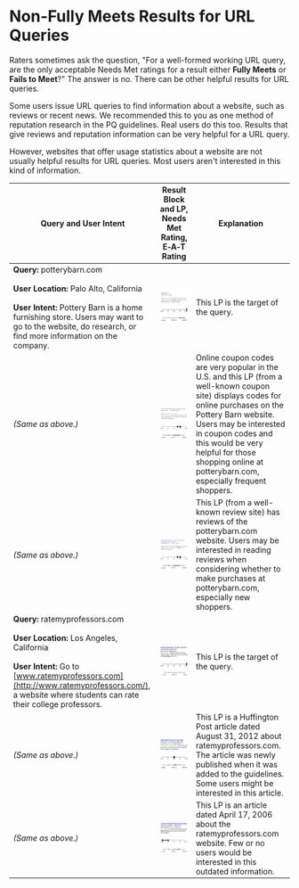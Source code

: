 # Non-Fully Meets Results for URL Queries

Raters sometimes ask the question, "For a well-formed working URL query, are the only acceptable Needs Met ratings for a result either **Fully Meets** or **Fails to Meet**?" The answer is no. There can be other helpful results for URL queries.

Some users issue URL queries to find information about a website, such as reviews or recent news. We recommended this to you as one method of reputation research in the PQ guidelines. Real users do this too. Results that give reviews and reputation information can be very helpful for a URL query.

However, websites that offer usage statistics about a website are not usually helpful results for URL queries. Most users aren't interested in this kind of information.

Query and User Intent|Result Block and LP, Needs Met Rating, E‑A‑T Rating|Explanation
---|---|---
**Query:** <span class="query">potterybarn.com</span><br><br>**User Location:** Palo Alto, California<br><br>**User Intent:** Pottery Barn is a home furnishing store. Users may want to go to the website, do research, or find more information on the company.|![](../images/img760.jpg)<br>![needs met scale - fully meets](../images/fullym.jpg)![page quality scale - high - wide range](../images/high-wide.jpg)|This LP is the target of the query.
*(Same as above.)*|![](../images/img763.jpg)<br>![needs met scale - moderately meets+ - narrow range](../images/mm+narrow.jpg)![page quality scale - medium- wide range](../images/medium-wide.jpg)|Online coupon codes are very popular in the U.S. and this LP (from a well-known coupon site) displays codes for online purchases on the Pottery Barn website. Users may be interested in coupon codes and this would be very helpful for those shopping online at potterybarn.com, especially frequent shoppers.
*(Same as above.)*|![](../images/img766.jpg)<br>![needs met scale - moderately meets+ - narrow range](../images/mm+narrow.jpg)![page quality scale - medium- wide range](../images/medium-wide.jpg)|This LP (from a well-known review site) has reviews of the potterybarn.com website. Users may be interested in reading reviews when considering whether to make purchases at potterybarn.com, especially new shoppers.
**Query:** <span class="query">ratemyprofessors.com</span><br><br>**User Location:** Los Angeles, California<br><br>**User Intent:** Go to [www.ratemyprofessors.com](http://www.ratemyprofessors.com/), a website where students can rate their college professors.|![](../images/img769.jpg)<br>![needs met scale - fully meets](../images/fullym.jpg)![page quality scale - high](../images/high.jpg)|This LP is the target of the query.
*(Same as above.)*|![](../images/img772.jpg)<br>![needs met scale - moderately meets](../images/mm.jpg)![page quality scale - medium - narrow range](../images/medium-narrow.jpg)|This LP is a Huffington Post article dated August 31, 2012 about ratemyprofessors.com. The article was newly published when it was added to the guidelines. Some users might be interested in this article.
*(Same as above.)*|![](../images/img775.jpg)<br>![needs met scale - fails to meet - wide range](../images/failsm-wide.jpg)![page quality scale - medium+ - narrow range](../images/medium+narrow.jpg)|This LP is an article dated April 17, 2006 about the ratemyprofessors.com website. Few or no users would be interested in this outdated information.
